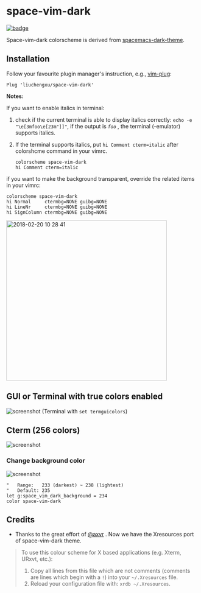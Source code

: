 space-vim-dark
==============
<a href="https://github.com/liuchengxu/space-vim"><img src="https://rawgit.com/liuchengxu/space-vim/master/assets/space-vim-badge.svg" alt="badge"></a>

Space-vim-dark colorscheme is derived from [spacemacs-dark-theme](https://github.com/nashamri/spacemacs-theme).

## Installation

Follow your favourite plugin manager's instruction, e.g., [vim-plug](https://github.com/junegunn/vim-plug):

```vim
Plug 'liuchengxu/space-vim-dark'
```

**Notes:**

If you want to enable italics in terminal:

1. check if the current terminal is able to display italics correctly: `echo -e "\e[3mfoo\e[23m"]]"`, if the output is _`foo`_ , the terminal (-emulator) supports italics.

2. If the terminal supports italics, put `hi Comment cterm=italic` after colorshcme command in your vimrc.

    ```vim
    colorscheme space-vim-dark
    hi Comment cterm=italic
    ```

if you want to make the background transparent, override the related items in your vimrc:

```vim
colorscheme space-vim-dark
hi Normal     ctermbg=NONE guibg=NONE
hi LineNr     ctermbg=NONE guibg=NONE
hi SignColumn ctermbg=NONE guibg=NONE
```

<img width="421" alt="2018-02-20 10 28 41" src="https://user-images.githubusercontent.com/8850248/36429354-75870ba6-168d-11e8-939a-34956e3c24b9.png">

## GUI or Terminal with true colors enabled

![screenshot](https://raw.githubusercontent.com/liuchengxu/img/master/space-vim/space-vim-gui.png)
(Terminal with `set termguicolors`)

## Cterm (256 colors)

![screenshot](https://raw.githubusercontent.com/liuchengxu/img/master/space-vim/space-vim-cterm.png)

### Change background color

![screenshot](https://raw.githubusercontent.com/liuchengxu/img/master/space-vim-dark/space-vim-dark-bg-list.png)

```vim
"   Range:   233 (darkest) ~ 238 (lightest)
"   Default: 235
let g:space_vim_dark_background = 234
color space-vim-dark
```

## Credits

- Thanks to the great effort of [@axvr](https://github.com/axvr) . Now we have the Xresources port of space-vim-dark theme.

> To use this colour scheme for X based applications (e.g. Xterm, URxvt, etc.):
> 1. Copy all lines from this file which are not comments (comments are lines which begin with a `!`) into your `~/.Xresources` file.
> 2. Reload your configuration file with: `xrdb ~/.Xresources`.
